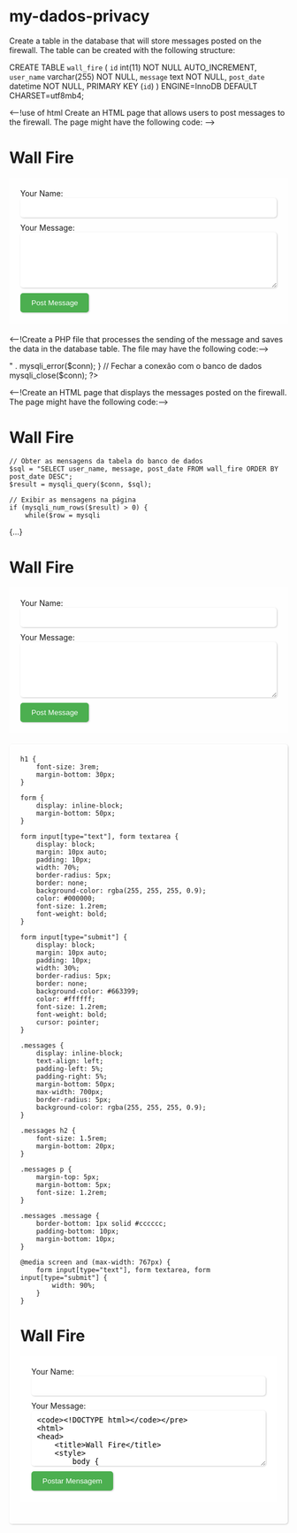 # my-dados-privacy

Create a table in the database that will store messages posted on the firewall. The table can be created with the following structure:

CREATE TABLE `wall_fire` (
  `id` int(11) NOT NULL AUTO_INCREMENT,
  `user_name` varchar(255) NOT NULL,
  `message` text NOT NULL,
  `post_date` datetime NOT NULL,
  PRIMARY KEY (`id`)
) ENGINE=InnoDB DEFAULT CHARSET=utf8mb4;

<--!use of html Create an HTML page that allows users to post messages to the firewall. The page might have the following code:
-->

<!DOCTYPE html>
<html>
<head>
	<title>Wall Fire</title>
</head>
<body>
	<h1>Wall Fire</h1>
	<form action="post_message.php" method="post">
		<label for="user_name">Your Name:</label>
		<input type="text" name="user_name" id="user_name"><br>
		<label for="message">Your Message:</label>
		<textarea name="message" id="message"></textarea><br>
		<input type="submit" value="Post Message">
	</form>
</body>
</html>

<--!Create a PHP file that processes the sending of the message and saves the data in the database table. The file may have the following code:-->

<?php
// Conexão com o banco de dados
$host = "localhost";
$username = "username";
$password = "password";
$dbname = "database_name";
$conn = mysqli_connect($host, $username, $password, $dbname);
if (!$conn) {
    die("Connection failed: " . mysqli_connect_error());
}

// Obter os dados do formulário
$user_name = $_POST['user_name'];
$message = $_POST['message'];
$post_date = date('Y-m-d H:i:s');

// Inserir os dados na tabela do banco de dados
$sql = "INSERT INTO wall_fire (user_name, message, post_date) VALUES ('$user_name', '$message', '$post_date')";
if (mysqli_query($conn, $sql)) {
    echo "Message posted successfully.";
} else {
    echo "Error: " . $sql . "<br>" . mysqli_error($conn);
}

// Fechar a conexão com o banco de dados
mysqli_close($conn);
?>

<--!Create an HTML page that displays the messages posted on the firewall. The page might have the following code:-->

<!DOCTYPE html>
<html>
<head>
	<title>Wall Fire</title>
</head>
<body>
	<h1>Wall Fire</h1>
	<?php
	// Conexão com o banco de dados
	$host = "localhost";
	$username = "username";
	$password = "password";
	$dbname = "database_name";
	$conn = mysqli_connect($host, $username, $password, $dbname);
	if (!$conn) {
	    die("Connection failed: " . mysqli_connect_error());
	}

	// Obter as mensagens da tabela do banco de dados
	$sql = "SELECT user_name, message, post_date FROM wall_fire ORDER BY post_date DESC";
	$result = mysqli_query($conn, $sql);

	// Exibir as mensagens na página
	if (mysqli_num_rows($result) > 0) {
	    while($row = mysqli


{...}

<!DOCTYPE html>
<html>
<head>
	<title>Wall Fire</title>
	<style>
		body {
			background-image: url('https://png.pngtree.com/background/20210715/original/pngtree-abstract-painting-blots-background-marble-texture-gold-alcohol-ink-pink-blue-picture-image_1266892.jpg');
			background-size: cover;
		}
		form, .messages {
			background-color: rgba(255, 255, 255, 0.8);
			padding: 20px;
			margin-bottom: 20px;
		}
		form input[type=text], form textarea {
			width: 100%;
			padding: 10px;
			margin-bottom: 10px;
			border-radius: 5px;
			border: none;
			box-shadow: 1px 1px 3px rgba(0, 0, 0, 0.2);
		}
		form textarea {
			height: 100px;
		}
		form input[type=submit] {
			background-color: #4CAF50;
			color: white;
			border: none;
			padding: 10px 20px;
			cursor: pointer;
			border-radius: 5px;
			box-shadow: 1px 1px 3px rgba(0, 0, 0, 0.2);
		}
		.messages {
			border-radius: 5px;
			box-shadow: 1px 1px 3px rgba(0, 0, 0, 0.2);
		}
		.message {
			padding: 10px;
			margin-bottom: 10px;
			border-bottom: 1px solid rgba(0, 0, 0, 0.2);
		}
		.message h3 {
			margin-top: 0;
			margin-bottom: 5px;
			color: #6c757d;
		}
		.message p {
			margin-top: 0;
			margin-bottom: 0;
		}
	</style>
</head>
<body>
	<h1>Wall Fire</h1>
	<form action="post_message.php" method="post">
		<label for="user_name">Your Name:</label>
		<input type="text" name="user_name" id="user_name">
		<label for="message">Your Message:</label>
		<textarea name="message" id="message"></textarea>
		<input type="submit" value="Post Message">
	</form>
	<div class="messages">
		<?php
		// Conexão com o banco de dados
		$host = "localhost";
		$username = "username";
		$password = "password";
		$dbname = "database_name";
		$conn = mysqli_connect($host, $username, $password, $dbname);
		if (!$conn) {
		    die("Connection

	h1 {
		font-size: 3rem;
		margin-bottom: 30px;
	}

	form {
		display: inline-block;
		margin-bottom: 50px;
	}

	form input[type="text"], form textarea {
		display: block;
		margin: 10px auto;
		padding: 10px;
		width: 70%;
		border-radius: 5px;
		border: none;
		background-color: rgba(255, 255, 255, 0.9);
		color: #000000;
		font-size: 1.2rem;
		font-weight: bold;
	}

	form input[type="submit"] {
		display: block;
		margin: 10px auto;
		padding: 10px;
		width: 30%;
		border-radius: 5px;
		border: none;
		background-color: #663399;
		color: #ffffff;
		font-size: 1.2rem;
		font-weight: bold;
		cursor: pointer;
	}

	.messages {
		display: inline-block;
		text-align: left;
		padding-left: 5%;
		padding-right: 5%;
		margin-bottom: 50px;
		max-width: 700px;
		border-radius: 5px;
		background-color: rgba(255, 255, 255, 0.9);
	}

	.messages h2 {
		font-size: 1.5rem;
		margin-bottom: 20px;
	}

	.messages p {
		margin-top: 5px;
		margin-bottom: 5px;
		font-size: 1.2rem;
	}

	.messages .message {
		border-bottom: 1px solid #cccccc;
		padding-bottom: 10px;
		margin-bottom: 10px;
	}

	@media screen and (max-width: 767px) {
		form input[type="text"], form textarea, form input[type="submit"] {
			width: 90%;
		}
	}
</style>
</head>
<body>
	<h1>Wall Fire</h1>
	<form action="post_message.php" method="post">
		<label for="user_name">Your Name:</label>
		<input type="text" name="user_name" id="user_name" required><br>
		<label for="message">Your Message:</label>
		<textarea name
    
    <!DOCTYPE html>
<html>
<head>
	<title>Wall Fire</title>
	<style>
		body {
			background-color: #6C5B7B;
			color: #fff;
			font-family: Arial, sans-serif;
		}
		h1 {
			text-align: center;
			font-size: 3em;
			margin: 0;
			padding: 1em 0;
			color: #fff;
		}
		.message {
			background-color: #fff;
			margin: 1em;
			padding: 1em;
			border-radius: 10px;
			box-shadow: 0 0 10px #000;
		}
		.message h2 {
			font-size: 1.5em;
			margin: 0;
			padding: 0;
		}
		.message p {
			font-size: 1em;
			margin: 0;
			padding: 0;
		}
	</style>
</head>
<body>
	<h1>Wall Fire</h1>
	<div id="messages">
		<!-- As mensagens postadas serão exibidas aqui -->
	</div>
	<form action="post_message.php" method="post">
		<label for="user_name">Seu nome:</label>
		<input type="text" name="user_name" id="user_name"><br>
		<label for="message">Sua mensagem:</label>
		<textarea name="message" id="message"></textarea><br>
		<input type="submit" value="Postar Mensagem">
	</form>
	<script src="https://code.jquery.com/jquery-3.6.0.min.js"></script>
	<script>
		// Use jQuery para obter as mensagens postadas e exibi-las na página
		$(document).ready(function() {
			$.get('get_messages.php', function(data) {
				$('#messages').html(data);
			});
		});
	</script>
</body>
</html>
